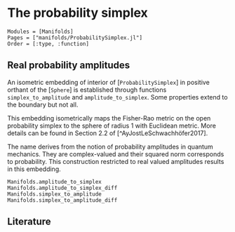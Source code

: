 # The probability simplex

```@autodocs
Modules = [Manifolds]
Pages = ["manifolds/ProbabilitySimplex.jl"]
Order = [:type, :function]
```

## Real probability amplitudes

An isometric embedding of interior of [`ProbabilitySimplex`] in positive orthant of the
[`Sphere`] is established through functions `simplex_to_amplitude` and `amplitude_to_simplex`. Some properties extend to the boundary but not all.

This embedding isometrically maps the Fisher-Rao metric on the open probability simplex to
the sphere of radius 1 with Euclidean metric. More details can be found in Section 2.2
of [^AyJostLeSchwachhöfer2017].

The name derives from the notion of probability amplitudes in quantum mechanics.
They are complex-valued and their squared norm corresponds to probability. This construction
restricted to real valued amplitudes results in this embedding.

```@docs
Manifolds.amplitude_to_simplex
Manifolds.amplitude_to_simplex_diff
Manifolds.simplex_to_amplitude
Manifolds.simplex_to_amplitude_diff
```

## Literature
